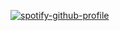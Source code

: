 [![spotify-github-profile](https://spotify-github-profile.vercel.app/api/view?uid=31saxqiumbrrteeuvmu3xnrj5hzm&cover_image=true&theme=default&show_offline=false&background_color=000000&interchange=false)](https://github.com/kittinan/spotify-github-profile)